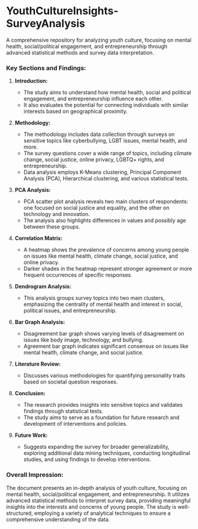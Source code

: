 # YouthCultureInsights-SurveyAnalysis
A comprehensive repository for analyzing youth culture, focusing on mental health, social/political engagement, and entrepreneurship through advanced statistical methods and survey data interpretation.

### Key Sections and Findings:

1. **Introduction:**
   - The study aims to understand how mental health, social and political engagement, and entrepreneurship influence each other.
   - It also evaluates the potential for connecting individuals with similar interests based on geographical proximity.

2. **Methodology:**
   - The methodology includes data collection through surveys on sensitive topics like cyberbullying, LGBT issues, mental health, and more.
   - The survey questions cover a wide range of topics, including climate change, social justice, online privacy, LGBTQ+ rights, and entrepreneurship.
   - Data analysis employs K-Means clustering, Principal Component Analysis (PCA), Hierarchical clustering, and various statistical tests.

3. **PCA Analysis:**
   - PCA scatter plot analysis reveals two main clusters of respondents: one focused on social justice and equality, and the other on technology and innovation.
   - The analysis also highlights differences in values and possibly age between these groups.

4. **Correlation Matrix:**
   - A heatmap shows the prevalence of concerns among young people on issues like mental health, climate change, social justice, and online privacy.
   - Darker shades in the heatmap represent stronger agreement or more frequent occurrences of specific responses.

5. **Dendrogram Analysis:**
   - This analysis groups survey topics into two main clusters, emphasizing the centrality of mental health and interest in social, political issues, and entrepreneurship.

6. **Bar Graph Analysis:**
   - Disagreement bar graph shows varying levels of disagreement on issues like body image, technology, and bullying.
   - Agreement bar graph indicates significant consensus on issues like mental health, climate change, and social justice.

7. **Literature Review:**
   - Discusses various methodologies for quantifying personality traits based on societal question responses.

8. **Conclusion:**
   - The research provides insights into sensitive topics and validates findings through statistical tests.
   - The study aims to serve as a foundation for future research and development of interventions and policies.

9. **Future Work:**
   - Suggests expanding the survey for broader generalizability, exploring additional data mining techniques, conducting longitudinal studies, and using findings to develop interventions.

### Overall Impression:
The document presents an in-depth analysis of youth culture, focusing on mental health, social/political engagement, and entrepreneurship. It utilizes advanced statistical methods to interpret survey data, providing meaningful insights into the interests and concerns of young people. The study is well-structured, employing a variety of analytical techniques to ensure a comprehensive understanding of the data.
